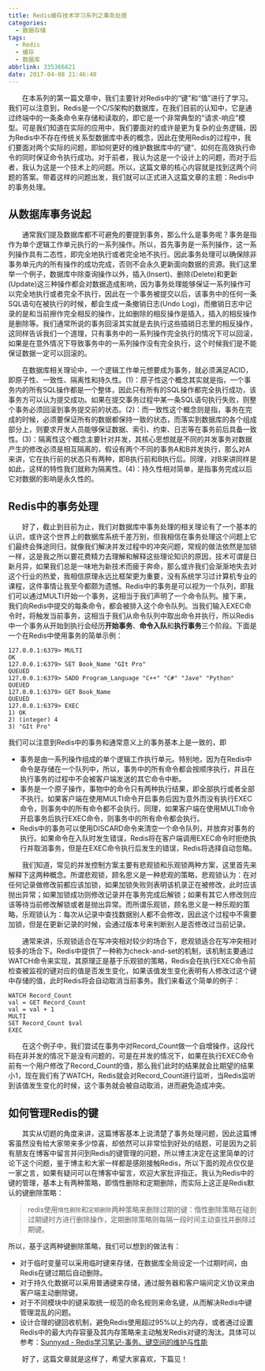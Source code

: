 ```yaml
---
title: Redis缓存技术学习系列之事务处理
categories:
  - 数据存储
tags:
  - Redis
  - 缓存
  - 数据库
abbrlink: 335366821
date: 2017-04-08 21:46:40
---
```

&emsp;&emsp;在本系列的第一篇文章中，我们主要针对Redis中的“键”和“值”进行了学习。我们可以注意到，Redis是一个C/S架构的数据库，在我们目前的认知中，它是通过终端中的一条条命令来存储和读取的，即它是一个非常典型的“请求-响应”模型。可是我们知道在实际的应用中，我们要面对的或许是更为复杂的业务逻辑，因为Redis中不存在传统关系型数据库中表的概念，因此在使用Redis的过程中，我们要面对两个实际的问题，即如何更好的维护数据库中的”键“、如何在高效执行命令的同时保证命令执行成功。对于前者，我认为这是一个设计上的问题，而对于后者，我认为这是一个技术上的问题。所以，这篇文章的核心内容就是找到这两个问题的答案。带着这样的问题出发，我们就可以正式进入这篇文章的主题：Redis中的事务处理。

<!--more-->

## 从数据库事务说起

​&emsp;&emsp;通常我们提及数据库都不可避免的要提到事务，那么什么是事务呢？事务是指作为单个逻辑工作单元执行的一系列操作。所以，首先事务是一系列操作，这一系列操作具有二态性，即完全地执行或者完全地不执行。因此事务处理可以确保除非事务单元内的所有操作的成功完成，否则不会永久更新面向数据的资源。我们这里举一个例子，数据库中除查询操作以外，插入(Insert)、删除(Delete)和更新(Update)这三种操作都会对数据造成影响，因为事务处理能够保证一系列操作可以完全地执行或者完全不执行，因此在一个事务被提交以后，该事务中的任何一条SQL语句在被执行的时候，都会生成一条撤销日志(Undo Log)，而撤销日志中记录的是和当前擦作完全相反的操作，比如删除的相反操作是插入，插入的相反操作是删除等。我们通常所说的事务回滚其实就是去执行这些插销日志里的相反操作，这同样告诉我们一个道理，只有事务中的一系列操作完全执行的情况下可以回滚，如果是在意外情况下导致事务中的一系列操作没有完全执行，这个时候我们是不能保证数据一定可以回滚的。

​&emsp;&emsp;在数据库相关理论中，一个逻辑工作单元想要成为事务，就必须满足ACID，即原子性、一致性、隔离性和持久性。(1)：原子性这个概念其实就是指，一个事务内的所有SQL操作都是一个整体，因此只有所有的SQL操作都完全执行成功，该事务方可以认为提交成功。如果在提交事务过程中某一条SQL语句执行失败，则整个事务必须回滚到事务提交前的状态。(2)：而一致性这个概念则是指，事务在完成的时候，必须要保证所有的数据都保持一致的状态，而落实到数据库的各个组成部分上，则要求开发人员能够保证数据、索引、约束、日志等在事务前后具备一致性。(3)：隔离性这个概念主要针对并发，其核心思想就是不同的并发事务对数据产生的修改必须是相互隔离的，假设有两个不同的事务A和B并发执行，那么对A来讲，它在执行前的状态只有两种，即B执行前和B执行后。同理，对B来讲同样是如此，这样的特性我们就称为隔离性。(4)：持久性相对简单，是指事务完成以后它对数据的影响是永久性的。

## Redis中的事务处理

​&emsp;&emsp;好了，截止到目前为止，我们对数据库中事务处理的相关理论有了一个基本的认识，或许这个世界上的数据库系统千差万别，但我相信在事务处理这个问题上它们最终会殊途同归，就像我们解决并发过程中的冲突问题，常规的做法依然是加锁一样，这是我之所以要花费精力去理解和解释这些理论知识的原因，技术可谓是日新月异，如果我们总是一味地为新技术而疲于奔命，那么或许我们会渐渐地失去对这个行业的热爱，我相信原理永远比框架更为重要，没有系统学习过计算机专业的课程，这件事情让我至今都颇为遗憾。Redis中的事务是可以视为一个队列，即我们可以通过MULTI开始一个事务，这相当于我们声明了一个命令队列。接下来，我们向Redis中提交的每条命令，都会被排入这个命令队列。当我们输入EXEC命令时，将触发当前事务，这相当于我们从命令队列中取出命令并执行，所以Redis中一个事务从开始到执行会经历**开始事务**、**命令入队**和**执行事务**三个阶段。下面是一个在Redis中使用事务的简单示例：

```
127.0.0.1:6379> MULTI
OK
127.0.0.1:6379> SET Book_Name "GIt Pro"
QUEUED
127.0.0.1:6379> SADD Program_Language "C++" "C#" "Jave" "Python" 
QUEUED
127.0.0.1:6379> GET Book_Name
QUEUED
127.0.0.1:6379> EXEC
1) OK
2) (integer) 4
3) "GIt Pro"
```

我们可以注意到Redis中的事务和通常意义上的事务基本上是一致的，即

* 事务是由一系列操作组成的单个逻辑工作执行单元。特别地，因为在Redis中命令是存储在一个队列中，所以，事务中的所有命令都会按顺序执行，并且在执行事务的过程中不会被客户端发送的其它命令中断。
* 事务是一个原子操作，事物中的命令只有两种执行结果，即全部执行或者全部不执行。如果客户端在使用MULTI命令开启事务后因为意外而没有执行EXEC命令，则事务中的所有命令都不会执行。同理，如果客户端在使用MULTI命令开启事务后执行EXEC命令，则事务中的所有命令都会执行。
* Redis中的事务可以使用DISCARD命令来清空一个命令队列，并放弃对事务的执行。如果命令在入队时发生错误，Redis将在客户端调用EXEC命令时拒绝执行并取消事务，但是在EXEC命令执行后发生的错误，Redis将选择自动忽略。

&emsp;&emsp;我们知道，常见的并发控制方案主要有悲观锁和乐观锁两种方案，这里首先来解释下这两种概念。所谓悲观锁，顾名思义是一种悲观的策略，悲观锁认为：在对任何记录做修改前都应该加锁，如果加锁失败则表明该机录正在被修改，此时应该抛出异常；如果加锁成功则修改记录并在事务完成后解锁；如果有其它人修改则应该等待当前修改解锁或者是抛出异常。而所谓乐观锁，顾名思义是一种乐观的策略，乐观锁认为：每次从记录中查找数据别人都不会修改，因此这个过程中不需要加锁，但是在更新记录的时候，会通过版本号来判断别人是否修改过当前记录。

&emsp;&emsp;通常来讲，乐观锁适合在写冲突相对较少的场合下，悲观锁适合在写冲突相对较多的场合下。Redis中提供了一种称为check-and-set的机制，该机制主要通过WATCH命令来实现，其原理正是基于乐观锁的策略，Redis会在执行EXEC命令前检查被监视的键对应的值是否发生变化，如果该值发生变化表明有人修改过这个键中存储的值，此时Redis将会自动取消当前事务。我们来看这个简单的例子：

```
WATCH Record_Count
val = GET Record_Count
val = val + 1
MULTI
SET Record_Count $val
EXEC
```

&emsp;&emsp;在这个例子中，我们尝试在事务中对Record_Count做一个自增操作，这段代码在非并发的情况下是没有问题的，可是在并发的情况下，如果在执行EXEC命令前有一个用户修改了Record_Count的值，那么我们此时的结果就会比期望的结果小1，现在我们有了WATCH，Redis就会对Record_Count进行监听，当Redis监听到该值发生变化的时候，这个事务就会被自动取消，进而避免造成冲突。



## 如何管理Redis的键

​&emsp;&emsp;其实从切题的角度来讲，这篇博客基本上说清楚了事务处理问题，因此这篇博客虽然没有给大家带来多少惊喜，却依然可以非常恰到好处的结题，可是因为之前有朋友在博客中留言并问到Redis的键管理的问题，所以博主决定在这里简单的讨论下这个问题，鉴于博主和大家一样都是感刚接触Redis，所以下面的观点仅仅是一家之言，如果有疑问可以在博客中留言，欢迎大家批评指正。我认为Redis中的键的管理，基本上有两种策略，即惰性删除和定期删除，而实际上这正是Redis默认的键删除策略：

> redis使用`惰性删除`和`定期删除`两种策略来删除过期的键：惰性删除策略在碰到过期键时方进行删除操作，定期删除策略则每隔一段时间主动查找并删除过期键。

所以，基于这两种键删除策略，我们可以想到的做法有：

* 对于临时变量可以采用临时键来存储，在数据库全局设定一个过期时间，由Redis在键过期后自动删除。
* 对于持久化数据可以采用普通键来存储，通过服务器和客户端间定义协议来由客户端主动删除键。
* 对于不同模块中的键采取统一规范的命名规则来命名键，从而解决Redis中键管理混乱的问题。
* 设计合理的键回收机制，避免Redis使用超过95%以上的内存，或者通过设置Redis中的最大内存容量及其内存策略来主动触发Redis对键的淘汰。具体可以参考：[Sunnyxd - Redis学习笔记-事务、键空间的维护与性能](https://segmentfault.com/a/1190000004171731)

&emsp;&emsp;好了，这篇文章就是这样了，希望大家喜欢，下篇见！